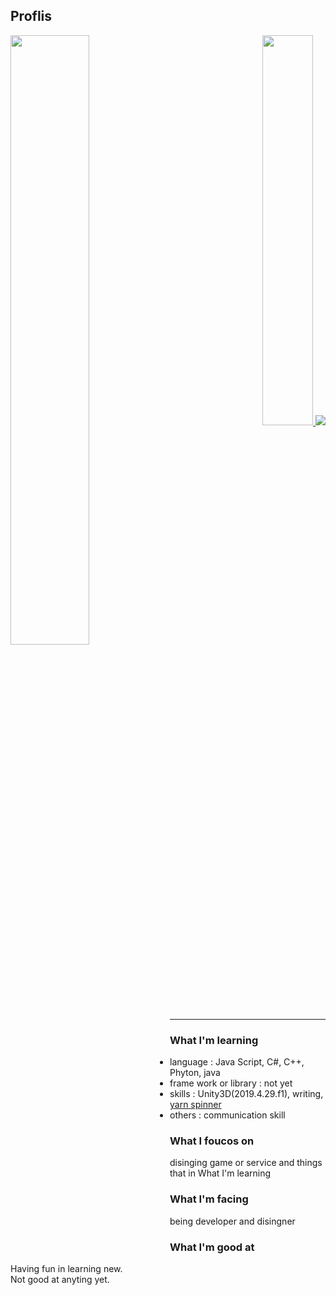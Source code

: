 ## Proflis
 
 

 <a href = "https://github.com/anuraghazra/github-readme-stats">
  <img align = 'left' width=50% src ="https://github-readme-stats.vercel.app/api?username=jang-chinseok">
 </a>


<p align="right">
 <a href="https://solved.ac/jcs000729">
  <img width=40% src="http://mazassumnida.wtf/api/v2/generate_badge?boj=jcs000729">
 </a>
 
 <a  href="https://solved.ac">
  <img src= "https://img.shields.io/badge/-Learning%20Algorithms-brightgreen">
 </a>
</p>
</p>

 
***
### What I'm learning
- language :
  Java Script,  C#, C++, Phyton, java
- frame work or library : not yet
- skills : Unity3D(2019.4.29.f1), writing, [yarn spinner](https://github.com/jang-chinseok/unitystudying)
- others : communication skill

### What I foucos on
  disinging game or service 
  and things that in What I'm learning
  
  
  
### What I'm facing
being developer and disingner
  
### What I'm good at
Having fun in learning new.<br>
Not good at anyting yet.
  

